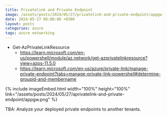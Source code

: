 ```yaml
---
title: Privatelink and Private Endpoint
image: /assets/posts/2024/05/27/privatelink-and-private-endpoint/appgw.png
date: 2024-05-27 06:00:00 +0300
layout: posts
categories: azure
tags: azure networking
---
```


- Get-AzPrivateLinkResource
  - https://learn.microsoft.com/en-us/powershell/module/az.network/get-azprivatelinkresource?view=azps-11.5.0
  - https://learn.microsoft.com/en-us/azure/private-link/manage-private-endpoint?tabs=manage-private-link-powershell#determine-groupid-and-membername
  
<!--

-->

{% include imageEmbed.html width="100%" height="100%" link="/assets/posts/2024/05/27/aprivatelink-and-private-endpoint/appgw.png" %}

TBA: Analyze your deployed  private endpoints to another tenants.